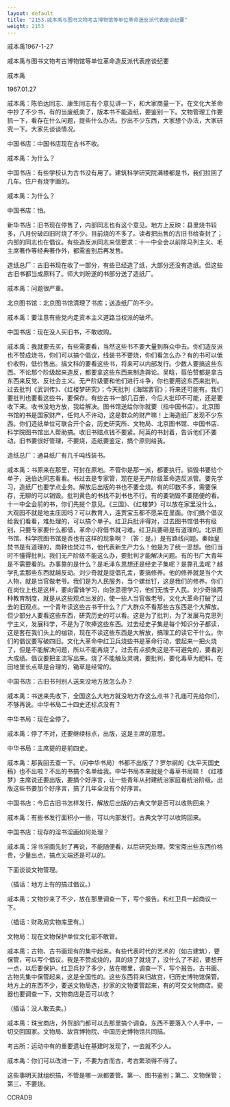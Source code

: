 ```yaml
---
layout: default
title: "2153.戚本禹与图书文物考古博物馆等单位革命造反派代表座谈纪要"
weight: 2153
---
```


戚本禹1967-1-27

戚本禹与图书文物考古博物馆等单位革命造反派代表座谈纪要

戚本禹

1967.01.27

戚本禹：陈伯达同志、康生同志有个意见讲一下，和大家商量一下。在文化大革命中抄了不少书，有的当废纸卖了，版本书不能造纸，要鉴别一下。文物管理工作要抓一下，看存在什么问题，提些什么办法。抄出不少东西，大家想个办法，大家研究一下。大家先谈谈情况。

中国书店：中国书店现在古书不收。

戚本禹：为什么？

中国书店：有些学校认为古书没有用了。建筑科学研究院满楼都是书，我们拉回了几车。住户有烧字画的。

戚本禹：为什么？

中国书店：怕。

新华书店：旧书现在停售了，内部同志也有这个意见。地方上反映：县里烧书较多，八月份破四旧时烧了不少。目前烧的不多了。读者把出售的古旧书给查封了；内部的同志也在倡议。有些造反派同志来信要求：十一中全会以前除马列主义、毛主席著作等经典著作外，都需鉴别后再发售。

造纸总厂：古旧书现在收了一部分，有些已经造了纸，大部分还没有造纸。但这些古旧书都当成原料了。师大刘盼遂的书部分送了造纸厂。

戚本禹：问题很严重。

北京图书馆：北京图书馆清理了书库；送造纸厂的不少。

戚本禹：要注意有些党内走资本主义道路当权派的破坏。

中国书店：现在没人买旧书，不敢收购。

戚本禹：我就要去买，有些需要看，当然这些书不要大量到群众中去。你们造反派也不赞成烧书，你们可以搞个倡议，线装书不要烧，你们看怎么办？有的书可以低价收购，低价售出。搞文科的要看这些书，将来可以内部发行。少数人要搞这些东西。不论那个阶级起来造反，都要拿这些东西来制造舆论。吴晗，翦伯赞都是拿古东西来反党、反社会主义。无产阶级要和他们进行斗争，你也要用这东西来批判。过去批判《武训传》、《红楼梦研究》；今天批判《海瑞罢官》；将来还可能有。我们要批判也要看这些书，要保存。有些古书一部几百册，今后大批印不可能，还是要收下来。收书没地方放，我给解决。图书馆送给你你就要（指中国书店）。北京图书馆的书是国家财产，任何人不许动，这是群众的财产嘛！上海造纸厂发现不少东西。你们造纸单位可联合开个会，历史研究所、文物局、北京图书馆、中国书店、科学院图书馆出人帮助搞。收旧书赔点钱不要紧。阿英的书封着，告诉他们不要动。旧书要很好管理，不要烧，造纸要鉴定，搞个原则给我。

造纸总厂：通县纸厂有几千吨线装书。

戚本禹：书原来在那里，可封在原地。不管你是那一派，都要执行。销毁书要给个单子，送伯达同志看看。书过去是专家管，现在是无产阶级革命造反派管。要先学习，造纸厂也要学点业务。解放后出版的书也不要全烧。有的印数不多，需要保存，无聊的可以销毁。批判黄色的书找不到书也不行。有的要销毁不要随便的看。十一中全会前的书，你们先提个意见。《三国》、《红楼梦》可以放在家里没什么，大观园不就是地主庄园吗？可以教育人，连贾宝玉都不愿呆在里面。你们搞个倡议给我们看看，难处理的，可以搞个单子。红卫兵批评得对，过去图书馆借书有级别，只要专家要什么都借，革命小将借书就刁难。红卫兵要砸是有道理的。北京图书馆、科学院图书馆是否也有这样的现象啊？（答：是。）是有路线问题。秦始皇焚书是有道理的，商鞅也焚过书，他代表新生产力么！他是为了统一思想。他们当时不懂得批判。我们无产阶级不能这么办，要批判才能解决问题。有的书广大青年是不需要看的。办事靠的是什么？是毛泽东思想还是经史子集呢？是靠孔孟呢？越学孔孟那些东西就越反动。刘少奇就是提倡孔孟，要搞修养。他的修养就是当个大人物，就是当官做老爷。我们是为人民服务，当个螺丝钉，这是我们的修养。你们在岗位上也是这样，要向雷锋学习，向张思德学习，他们无愧于人民。刘少奇搞两种教育制度，就是从这些观点出发的，使一些人当官做老爷。文化大革命打破了过去的旧观点。一个青年读这些古书干什么？广大群众不看那些古东西是个大解放。但少部分人要看这些东西，研究历史的可以看。这是为了批判，为了发展马克思列宁主义，发展科学，不是为了吹捧这些东西。过去经史子集是每个知识分子都读，这是套在我们头上的枷锁，现在不读这些东西是大解放，搞理工的读它干什么。你们的倡议要写破四旧。文化大革命中红卫兵烧些书是革命行动，恨起来一把火烧了，但是不能解决问题，所以不能再烧了。过去有点损失这是不可避免的，要看到大成绩。倡议要把主流写出来。烧了不能触及灵魂，要批判，要化毒草为肥料。在田地里长点草是合理的，锄草是经常的。

中国书店：古旧书刊别人送来没地方放怎么办？

戚本禹：书送来先收下，全国这么大地方就没地方存这么点书？孔庙可先给你们，不够再说。中华书局二十四史还标点没有？

中华书局：现在全停了。

戚本禹：停了不对，还要继续标点，出版，这是主席的意思。

中华书局：主席提的是前四史。

戚本禹：那我回去查一下。（问中华书局）书都不出版了？罗尔纲的《太平天国史稿》也不出啦？不出的书搞个名单给我。中华书局本来就是个毒草书局嘛！《红楼梦》主席说还要出版，要搞个好序言，让一些青年从封建统治家庭看统治阶级。出版这些书要加个好序言，搞了几年全没有个好序言。

中国书店：今后古旧书怎样发行，解放后出版的古典文学是否可以收购回来？

戚本禹：有些书发行面积小一些，可以内部发行。古典文学可以收购回来。

中国书店：现存的淫书淫画如何处理？

戚本禹：淫书淫画先封了再说，不能随便看，以后研究处理。荣宝斋出些东西价格贵，少量出点，搞点尖端还是可以的。

下面谈谈文物管理。

（插话：地方上有的搞过倡议。）

戚本禹：文物抄来了不少，放在那里调查一下，写个报告。和红卫兵一起商议一下。

（插话：财政局实物库里有。）

文物局：现在文物保护单位文化部不敢管。

戚本禹：古物、古书画现有的集中起来。有些代表时代的艺术的（如古建筑），要保管，可以写个倡议。我是不赞成烧的，真的烧了就烧了，没什么了不起，要想开一点，以后要保护。红卫兵抄了多少，放在哪里，调查一下，写个报告。古书画、古物先集中保管起来，这是全国性的。这些东西将来归故宫，归历史博物馆保管。地方上的东西不少，要送文物局选，抄家的文物要管起来，有的可交文物商店。瓷器也要调查一下，文物商店是否可以收？

（插话：没人敢去卖。）

戚本禹：珠宝商店，外贸部门都可以去那里搞个调查。东西不要落入个人手中，一切交回国家。文物局、故宫博物院、中国历史博物馆共同搞。

考古所：运动中有的重要遗址在基建时发现了，一去就不少人。

戚本禹：你们可以改进一下，不要为古而古，考古繁琐得不得了。

这些事明天就组织搞，不管是哪一派都要管。第一、图书鉴别；第二、文物保管；第三、不要烧。

CCRADB

